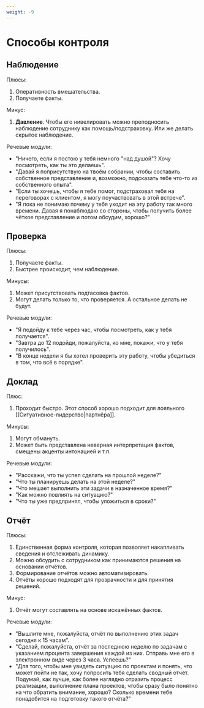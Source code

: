```yaml
---
weight: -9
---
```

# Способы контроля

## Наблюдение

Плюсы:

1. Оперативность вмешательства.
2. Получаете факты.

Минус:

1. **Давление**. Чтобы его нивелировать можно преподносить наблюдение сотруднику как помощь/подстраховку. Или же делать скрытое наблюдение.

Речевые модули:

- "Ничего, если я постою у тебя немного "над душой"? Хочу посмотреть, как ты это делаешь".
- "Давай я поприсутствую на твоём собрании, чтобы составить собственное представление и, возможно, подсказать тебе что-то из собственного опыта".
- "Если ты хочешь, чтобы я тебе помог, подстраховал тебя на переговорах с клиентом, я могу поучаствовать в этой встрече".
- "Я пока не понимаю почему у тебя уходит на эту работу так много времени. Давая я понаблюдаю со стороны, чтобы получить более чёткое представление и потом обсудим, хорошо?"

## Проверка

Плюсы:

1. Получаете факты.
2. Быстрее происходит, чем наблюдение.

Минусы:

1. Может присутствовать подтасовка фактов.
2. Могут делать только то, что проверяется. А остальное делать не будут.

Речевые модули:

- "Я подойду к тебе через час, чтобы посмотреть, как у тебя получается".
- "Завтра до 12 подойди, пожалуйста, ко мне, покажи, что у тебя получилось".
- "В конце недели я бы хотел проверить эту работу, чтобы убедиться в том, что всё в порядке".

## Доклад

Плюс:

1. Проходит быстро. Этот способ хорошо подходит для лояльного [[Ситуативное-лидерство|партнёра]].

Минусы:

1. Могут обмануть.
2. Может быть представлена неверная интерпретация фактов, смещены акценты интонацией и т.п.

Речевые модули:

- "Расскажи, что ты успел сделать на прошлой неделе?"
- "Что ты планируешь делать на этой неделе?"
- "Что мешает выполнить эти задачи в назначенное время?"
- "Как можно повлиять на ситуацию?"
- "Что ты уже предпринял, чтобы уложиться в сроки?"

## Отчёт

Плюсы:

1. Единственная форма контроля, которая позволяет накапливать сведения и отслеживать динамику.
2. Можно обсудить с сотрудником как принимаются решения на основании отчётов.
3. Формирование отчётов можно автоматизировать.
4. Отчёты хорошо подходят для прозрачности и для принятия решений.

Минус:

1. Отчёт могут составлять на основе искажённых фактов.

Речевые модули:

- "Вышлите мне, пожалуйста, отчёт по выполнению этих задач сегодня к 15 часам".
- "Сделай, пожалуйста, отчёт за последнюю неделю по задачам с указанием процента завершения каждой из них. Отправь мне его в электронном виде через 3 часа. Успеешь?"
- "Для того, чтобы мне увидеть ситуацию по проектам и понять, что может пойти не так, хочу попросить тебя сделать сводный отчёт. Подумай, как лучше, как более наглядно отразить процесс реализации, выполнение плана проектов, чтобы сразу было понятно на что обратить внимание, хорошо? Сколько времени тебе понадобится на подготовку такого отчёта?"

